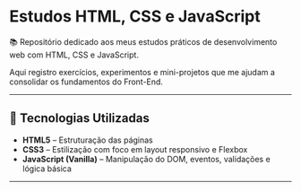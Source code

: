 # Estudos HTML, CSS e JavaScript

📚 Repositório dedicado aos meus estudos práticos de desenvolvimento web com HTML, CSS e JavaScript.

Aqui registro exercícios, experimentos e mini-projetos que me ajudam a consolidar os fundamentos do Front-End.

---

## 🚀 Tecnologias Utilizadas

- **HTML5** – Estruturação das páginas
- **CSS3** – Estilização com foco em layout responsivo e Flexbox
- **JavaScript (Vanilla)** – Manipulação do DOM, eventos, validações e lógica básica

---
